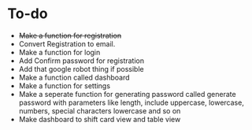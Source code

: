 # To-do 

- ~~Make a function for registration~~
- Convert Registration to email.
- Make a function for login
- Add Confirm password for registration
- Add that google robot thing if possible
- Make a function called dashboard
- Make a function for settings
- Make a seperate function for generating password called generate password with parameters like length, include uppercase, lowercase, numbers, special characters
lowercase and so on
- Make dashboard to shift card view and table view